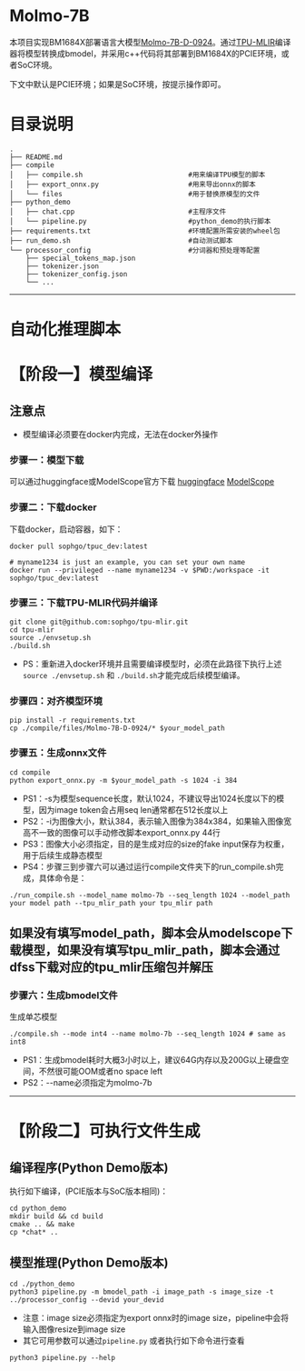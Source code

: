 # Molmo-7B

本项目实现BM1684X部署语言大模型[Molmo-7B-D-0924](https://huggingface.co/allenai/Molmo-7B-D-0924)。通过[TPU-MLIR](https://github.com/sophgo/tpu-mlir)编译器将模型转换成bmodel，并采用c++代码将其部署到BM1684X的PCIE环境，或者SoC环境。

下文中默认是PCIE环境；如果是SoC环境，按提示操作即可。

# 目录说明
```
.
├── README.md
├── compile
│   ├── compile.sh                          #用来编译TPU模型的脚本
│   ├── export_onnx.py                      #用来导出onnx的脚本
│   └── files                               #用于替换原模型的文件
├── python_demo
│   ├── chat.cpp                            #主程序文件
│   └── pipeline.py                         #python_demo的执行脚本
├── requirements.txt                        #环境配置所需安装的wheel包
├── run_demo.sh                             #自动测试脚本
└── processor_config                        #分词器和预处理等配置
    ├── special_tokens_map.json
    ├── tokenizer.json
    ├── tokenizer_config.json
    └── ...
```
----------------------------

#  自动化推理脚本



# 【阶段一】模型编译

## 注意点
* 模型编译必须要在docker内完成，无法在docker外操作

### 步骤一：模型下载
可以通过huggingface或ModelScope官方下载
[huggingface](https://huggingface.co/allenai/Molmo-7B-D-0924)
[ModelScope](https://modelscope.cn/models/LLM-Research/Molmo-7B-D-0924/)


### 步骤二：下载docker

下载docker，启动容器，如下：

``` shell
docker pull sophgo/tpuc_dev:latest

# myname1234 is just an example, you can set your own name
docker run --privileged --name myname1234 -v $PWD:/workspace -it sophgo/tpuc_dev:latest
```

### 步骤三：下载TPU-MLIR代码并编译

``` shell
git clone git@github.com:sophgo/tpu-mlir.git
cd tpu-mlir
source ./envsetup.sh
./build.sh
```
* PS：重新进入docker环境并且需要编译模型时，必须在此路径下执行上述`source ./envsetup.sh` 和 `./build.sh`才能完成后续模型编译。

### 步骤四：对齐模型环境

``` shell
pip install -r requirements.txt
cp ./compile/files/Molmo-7B-D-0924/* $your_model_path
```

### 步骤五：生成onnx文件

``` shell
cd compile
python export_onnx.py -m $your_model_path -s 1024 -i 384
```

* PS1：-s为模型sequence长度，默认1024，不建议导出1024长度以下的模型，因为image token会占用seq len通常都在512长度以上
* PS2：-i为图像大小，默认384，表示输入图像为384x384，如果输入图像宽高不一致的图像可以手动修改脚本export_onnx.py 44行
* PS3：图像大小必须指定，目的是生成对应的size的fake input保存为权重，用于后续生成静态模型
* PS4：步骤三到步骤六可以通过运行compile文件夹下的run_compile.sh完成，具体命令是：
``` shell
./run_compile.sh --model_name molmo-7b --seq_length 1024 --model_path your model path --tpu_mlir_path your tpu_mlir path
```
如果没有填写model_path，脚本会从modelscope下载模型，如果没有填写tpu_mlir_path，脚本会通过dfss下载对应的tpu_mlir压缩包并解压
----------------------------
### 步骤六：生成bmodel文件

生成单芯模型

``` shell
./compile.sh --mode int4 --name molmo-7b --seq_length 1024 # same as int8
```
* PS1：生成bmodel耗时大概3小时以上，建议64G内存以及200G以上硬盘空间，不然很可能OOM或者no space left
* PS2：--name必须指定为molmo-7b
----------------------------

# 【阶段二】可执行文件生成

## 编译程序(Python Demo版本)
执行如下编译，(PCIE版本与SoC版本相同)：

```shell
cd python_demo
mkdir build && cd build
cmake .. && make
cp *chat* ..
```

## 模型推理(Python Demo版本)
```shell
cd ./python_demo
python3 pipeline.py -m bmodel_path -i image_path -s image_size -t ../processor_config --devid your_devid
```
* 注意：image size必须指定为export onnx时的image size，pipeline中会将输入图像resize到image size
* 其它可用参数可以通过`pipeline.py` 或者执行如下命令进行查看 
```shell
python3 pipeline.py --help
```
